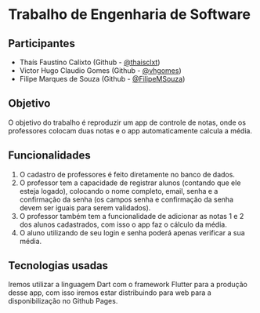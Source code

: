 # Trabalho de Engenharia de Software
## Participantes
- Thaís Faustino Calixto (Github - [@thaisclxt](https://github.com/thaisclxt))
- Victor Hugo Claudio Gomes (Github - [@vhgomes](https://github.com/vhgomes))
- Filipe Marques de Souza (Github - [@FilipeMSouza](https://github.com/FilipeMSouza))
 
## Objetivo
 
O objetivo do trabalho é reproduzir um app de controle de notas, onde os professores colocam duas notas e o app automaticamente calcula a média.
 
## Funcionalidades
 
1) O cadastro de professores é feito diretamente no banco de dados.
2) O professor tem a capacidade de registrar alunos (contando que ele esteja logado), colocando o nome completo, email, senha e a confirmação da senha (os campos senha e confirmação da senha devem ser iguais para serem validados).
3) O professor também tem a funcionalidade de adicionar as notas 1 e 2 dos alunos cadastrados, com isso o app faz o cálculo da média.
4) O aluno utilizando de seu login e senha poderá apenas verificar a sua média.
 
## Tecnologias usadas
 
Iremos utilizar a linguagem Dart com o framework Flutter para a produção desse app, com isso iremos estar distribuindo para web para a disponibilização no Github Pages.

